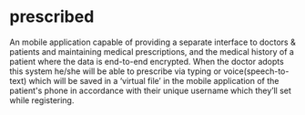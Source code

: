 # prescribed

An mobile application capable of providing a separate interface to doctors & patients and  maintaining medical prescriptions, and the medical history of a patient where the data is end-to-end encrypted.
When the doctor adopts this system he/she will be able to prescribe via typing or voice(speech-to-text) which will be saved in a ‘virtual file’ in the mobile application of the patient's phone in accordance with their unique username which they’ll set while registering.
